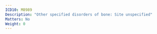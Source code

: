 ```yaml
---
ICD10: M8989
Description: "Other specified disorders of bone: Site unspecified"
Matters: No
Weight: 0
---
```

